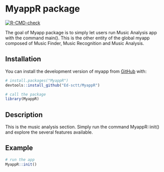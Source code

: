 # MyappR package

<!-- badges: start -->

[![R-CMD-check](https://github.com/Ed-sctt/myAppR/actions/workflows/R-CMD-check.yaml/badge.svg)](https://github.com/Ed-sctt/myAppR/actions/workflows/R-CMD-check.yaml)

<!-- badges: end -->

The goal of Myapp package is to simply let users run Music Analysis app with the command main(). This is the other entity of the global myapp composed of Music Finder, Music Recognition and Music Analysis.

## Installation

You can install the development version of myapp from [GitHub](https://ed-sctt.github.io/myAppR/) with:

``` r
# install.packages("MyappR")
devtools::install_github("Ed-sctt/MyappR") 

# call the package
library(MyappR)
```

## Description

This is the music analysis section. Simply run the command MyappR::init() and explore the several features available.

## Example

``` r
# run the app
MyappR::init()
```
